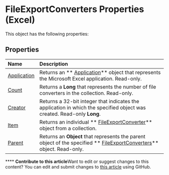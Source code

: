 
# FileExportConverters Properties (Excel)
This object has the following properties:

## Properties



|**Name**|**Description**|
|:-----|:-----|
| [Application](5f8343b4-40d8-1129-237f-e778ef68cc20.md)|Returns an  ** [Application](19b73597-5cf9-4f56-8227-b5211f657f6f.md)** object that represents the Microsoft Excel application. Read-only.|
| [Count](b1c0d01d-104f-b92d-55c8-4bce5d96d097.md)|Returns a  **Long** that represents the number of file converters in the collection. Read-only.|
| [Creator](7310b103-9216-a684-f442-7fd81944b3f5.md)|Returns a 32-bit integer that indicates the application in which the specified object was created. Read-only  **Long**.|
| [Item](02df282d-70c2-bcae-bb68-78f07f41c8df.md)|Returns an individual  ** [FileExportConverter](299f018e-0dfa-c101-7538-4a285918ac20.md)** object from a collection.|
| [Parent](eb03263e-67b1-cbb7-7898-db7fe5d46f5c.md)|Returns an  **Object** that represents the parent object of the specified ** [FileExportConverters](f4b0500e-308a-42e7-a9eb-4a511b8ca754.md)** object. Read-only.|

****   **Contribute to this article**Want to edit or suggest changes to this content? You can edit and submit changes to  [this article](https://github.com/jhershey00/VBA_Excel_Test/OpenXMLCon/articles/8b234c71-f2d6-47e7-a3ee-51e5f7ace4ff.md) using GitHub.

